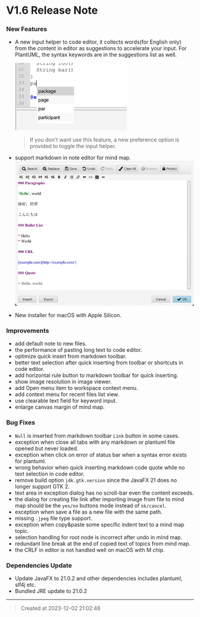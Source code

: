 # V1.6 Release Note

### New Features

* A new input helper to code editor, it collects words(for English only) from the content in editor as suggestions to accelerate your input. For PlantUML, the syntax keywords are in the suggestions list as well.

	![v1.6_input_helper.jpg](v1.6_input_helper.jpg)
	> If you don't want use this feature, a new preference option is provided to toggle the input helper.
	
* support markdown in note editor for mind map.
	![v1.6_markdown_support_in_mmd.jpg](v1.6_markdown_support_in_mmd.jpg)

* New installer for macOS with Apple Silicon.


### Improvements

* add default note to new files.
* the performance of pasting long text to code editor.
* optimize quick insert from markdown toolbar.
* better text selection after quick inserting from toolbar or shortcuts in code editor.
* add horizontal rule button to markdown toolbar for quick inserting.
* show image resolution in image viewer.
* add Open menu item to workspace context menu.
* add context menu for recent files list view.
* use clearable text field for keyword input.
* enlarge canvas margin of mind map.

### Bug Fixes

* `Null` is inserted from markdown toolbar `Link` button in some cases.
* exception when close all tabs with any markdown or plantuml file opened but never loaded. 
* exception when click on error of status bar when a syntax error exists for plantuml. 
* wrong behavior when quick inserting markdown code quote while no text selection in code editor. 
* remove build option `jdk.gtk.version` since the JavaFX 21 does no longer support GTK 2. 
* text area in exception dialog has no scroll-bar even the content exceeds.
* the dialog for creating file link after importing image from file to mind map should be the `yes/no` buttons mode instead of `ok/cancel`. 
* exception when save a file as a new file with the same path. 
* missing `.jpeg` file type support. 
* exception when copy&paste some specific indent text to a mind map topic.
* selection handling for root node is incorrect after undo in mind map. 
* redundant line break at the end of copied text of topics from mind map.
* the CRLF in editor is not handled well on macOS with M chip.


### Dependencies Update

* Update JavaFX to 21.0.2 and other dependencies includes plantuml, slf4j etc.
* Bundled JRE update to 21.0.2


---
> Created at 2023-12-02 21:02:48
